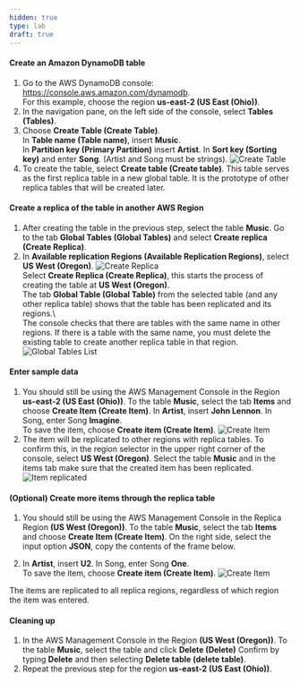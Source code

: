 ```yaml
---
hidden: true
type: lab
draft: true
---
```



#### Create an Amazon DynamoDB table

1.  Go to the AWS DynamoDB console: <https://console.aws.amazon.com/dynamodb>. <br>For this example, choose the region **us-east-2 (US East (Ohio))**.
2.  In the navigation pane, on the left side of the console, select **Tables (Tables)**.
3.  Choose **Create Table (Create Table)**. <br>In **Table name (Table name)**, insert **Music**. <br>In **Partition key (Primary Partition)** insert **Artist**. In **Sort key (Sorting key)** and enter **Song**. (Artist and Song must be strings). ![Create Table](/images/dynamodb-create-table.png?classes=shadow")
4.  To create the table, select **Create table (Create table)**. This table serves as the first replica table in a new global table. It is the prototype of other replica tables that will be created later.

#### Create a replica of the table in another AWS Region

1.  After creating the table in the previous step, select the table **Music**. Go to the tab **Global Tables (Global Tables)** and select **Create replica (Create Replica)**.
2.  In **Available replication Regions (Available Replication Regions)**, select **US West (Oregon)**. ![Create Replica](/images/dynamodb-create-replica-oregon.png?classes=shadow") <br>Select **Create Replica (Create Replica)**, this starts the process of creating the table at **US West (Oregon)**. <br>The tab **Global Table (Global Table)** from the selected table (and any other replica table) shows that the table has been replicated and its regions.\ <br>The console checks that there are tables with the same name in other regions. If there is a table with the same name, you must delete the existing table to create another replica table in that region.
    ![Global Tables List](/images/dynamodb-global-tables-list.png?classes=shadow")

#### Enter sample data

1.  You should still be using the AWS Management Console in the Region **us-east-2 (US East (Ohio))**. To the table **Music**, select the tab **Items** and choose **Create Item (Create Item)**. In **Artist**, insert **John Lennon**. In Song, enter Song **Imagine**. <br>To save the item, choose **Create item (Create Item)**. ![Create Item](/images/dynamodb-create-item-1.png?classes=shadow")
2.  The item will be replicated to other regions with replica tables. To confirm this, in the region selector in the upper right corner of the console, select **US West (Oregon)**.
    Select the table **Music** and in the items tab make sure that the created item has been replicated.
    ![Item replicated](/images/dynamodb-item-replicated.png?classes=shadow")

#### (Optional) Create more items through the replica table

1.  You should still be using the AWS Management Console in the Replica Region **(US West (Oregon))**. To the table **Music**, select the tab **Items** and choose **Create Item (Create Item)**. On the right side, select the input option **JSON**, copy the contents of the frame below.

2.  In **Artist**, insert **U2**. In Song, enter Song **One**. <br>To save the item, choose **Create item (Create Item)**. ![Create Item](/images/dynamodb-create-item-2.png?classes=shadow")

The items are replicated to all replica regions, regardless of which region the item was entered.

#### Cleaning up

1.  In the AWS Management Console in the Region **(US West (Oregon))**. To the table **Music**, select the table and click **Delete (Delete)**
    Confirm by typing **Delete** and then selecting **Delete table (delete table)**.
2.  Repeat the previous step for the region **us-east-2 (US East (Ohio))**.
